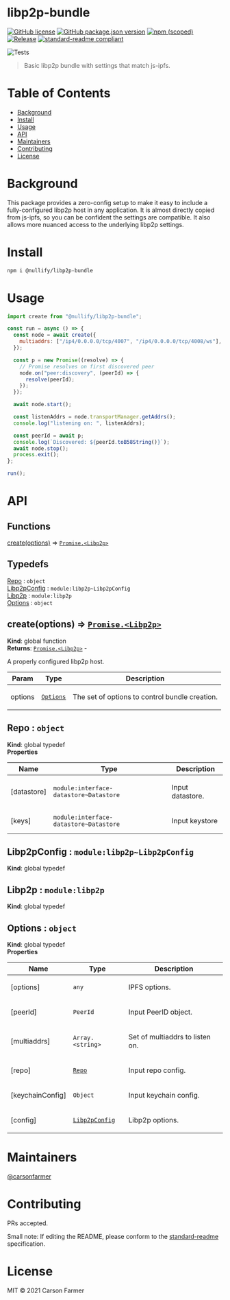# libp2p-bundle

[![GitHub license](https://img.shields.io/github/license/carsonfarmer/libp2p-bundle.svg)](./LICENSE)
[![GitHub package.json version](https://img.shields.io/github/package-json/v/carsonfarmer/libp2p-bundle.svg)](./package.json)
[![npm (scoped)](https://img.shields.io/npm/v/@nullify/libp2p-bundle.svg)](https://www.npmjs.com/package/@nullify/libp2p-bundle)
[![Release](https://img.shields.io/github/release/carsonfarmer/libp2p-bundle.svg)](https://github.com/carsonfarmer/libp2p-bundle/releases/latest)
[![standard-readme compliant](https://img.shields.io/badge/standard--readme-OK-green.svg)](https://github.com/RichardLitt/standard-readme)

![Tests](https://github.com/carsonfarmer/libp2p-bundle/workflows/Test/badge.svg)

> Basic libp2p bundle with settings that match js-ipfs.

# Table of Contents

- [Background](#background)
- [Install](#install)
- [Usage](#usage)
- [API](#api)
- [Maintainers](#maintainers)
- [Contributing](#contributing)
- [License](#license)

# Background

This package provides a zero-config setup to make it easy to include a fully-configured libp2p host in any application. It is almost directly copied from js-ipfs, so you can be confident the settings are compatible. It also allows more nuanced access to the underlying libp2p settings.

# Install

```bash
npm i @nullify/libp2p-bundle
```

# Usage

```javascript
import create from "@nullify/libp2p-bundle";

const run = async () => {
  const node = await create({
    multiaddrs: ["/ip4/0.0.0.0/tcp/4007", "/ip4/0.0.0.0/tcp/4008/ws"],
  });

  const p = new Promise((resolve) => {
    // Promise resolves on first discovered peer
    node.on("peer:discovery", (peerId) => {
      resolve(peerId);
    });
  });

  await node.start();

  const listenAddrs = node.transportManager.getAddrs();
  console.log("listening on: ", listenAddrs);

  const peerId = await p;
  console.log(`Discovered: ${peerId.toB58String()}`);
  await node.stop();
  process.exit();
};

run();
```

# API

## Functions

<dl>
<dt><a href="#create">create(options)</a> ⇒ <code><a href="#Libp2p">Promise.&lt;Libp2p&gt;</a></code></dt>
<dd></dd>
</dl>

## Typedefs

<dl>
<dt><a href="#Repo">Repo</a> : <code>object</code></dt>
<dd></dd>
<dt><a href="#Libp2pConfig">Libp2pConfig</a> : <code>module:libp2p~Libp2pConfig</code></dt>
<dd></dd>
<dt><a href="#Libp2p">Libp2p</a> : <code>module:libp2p</code></dt>
<dd></dd>
<dt><a href="#Options">Options</a> : <code>object</code></dt>
<dd></dd>
</dl>

<a name="create"></a>

## create(options) ⇒ [<code>Promise.&lt;Libp2p&gt;</code>](#Libp2p)

**Kind**: global function  
**Returns**: [<code>Promise.&lt;Libp2p&gt;</code>](#Libp2p) - <p>A properly configured libp2p host.</p>

<table>
  <thead>
    <tr>
      <th>Param</th><th>Type</th><th>Description</th>
    </tr>
  </thead>
  <tbody>
<tr>
    <td>options</td><td><code><a href="#Options">Options</a></code></td><td><p>The set of options to control bundle creation.</p></td>
    </tr>  </tbody>
</table>

<a name="Repo"></a>

## Repo : <code>object</code>

**Kind**: global typedef  
**Properties**

<table>
  <thead>
    <tr>
      <th>Name</th><th>Type</th><th>Description</th>
    </tr>
  </thead>
  <tbody>
<tr>
    <td>[datastore]</td><td><code>module:interface-datastore~Datastore</code></td><td><p>Input datastore.</p></td>
    </tr><tr>
    <td>[keys]</td><td><code>module:interface-datastore~Datastore</code></td><td><p>Input keystore</p></td>
    </tr>  </tbody>
</table>

<a name="Libp2pConfig"></a>

## Libp2pConfig : <code>module:libp2p~Libp2pConfig</code>

**Kind**: global typedef  
<a name="Libp2p"></a>

## Libp2p : <code>module:libp2p</code>

**Kind**: global typedef  
<a name="Options"></a>

## Options : <code>object</code>

**Kind**: global typedef  
**Properties**

<table>
  <thead>
    <tr>
      <th>Name</th><th>Type</th><th>Description</th>
    </tr>
  </thead>
  <tbody>
<tr>
    <td>[options]</td><td><code>any</code></td><td><p>IPFS options.</p></td>
    </tr><tr>
    <td>[peerId]</td><td><code>PeerId</code></td><td><p>Input PeerID object.</p></td>
    </tr><tr>
    <td>[multiaddrs]</td><td><code>Array.&lt;string&gt;</code></td><td><p>Set of multiaddrs to listen on.</p></td>
    </tr><tr>
    <td>[repo]</td><td><code><a href="#Repo">Repo</a></code></td><td><p>Input repo config.</p></td>
    </tr><tr>
    <td>[keychainConfig]</td><td><code>Object</code></td><td><p>Input keychain config.</p></td>
    </tr><tr>
    <td>[config]</td><td><code><a href="#Libp2pConfig">Libp2pConfig</a></code></td><td><p>Libp2p options.</p></td>
    </tr>  </tbody>
</table>

# Maintainers

[@carsonfarmer](https://github.com/carsonfarmer)

# Contributing

PRs accepted.

Small note: If editing the README, please conform to the
[standard-readme](https://github.com/RichardLitt/standard-readme) specification.

# License

MIT © 2021 Carson Farmer
